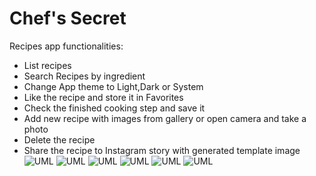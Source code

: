 # Chef's Secret
Recipes app functionalities:</br>
  - List recipes
  - Search Recipes by ingredient
  - Change App theme to Light,Dark or System
  - Like the recipe and store it in Favorites
  - Check the finished cooking step and save it
  - Add new recipe with images from gallery or open camera and take a photo
  - Delete the recipe
  - Share the recipe to Instagram story with generated template image
![UML](1.jpg)
![UML](2.jpg)
![UML](3.jpg)
![UML](4.jpg)
![UML](5.jpg)
![UML](6.jpg)

